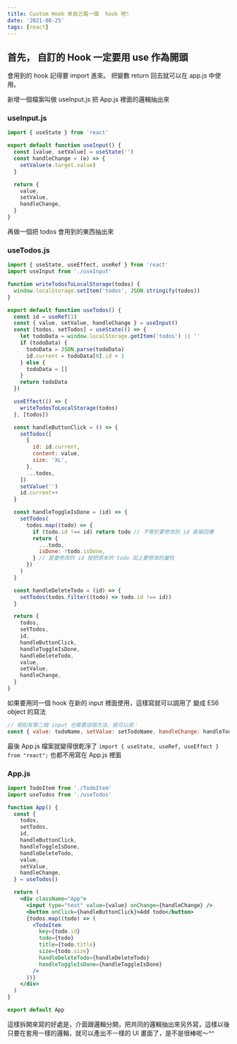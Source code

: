 ```yaml
---
title: Custom Hook 來自己寫一個  hook 吧!
date: '2021-08-25'
tags: [react]
---
```


## 首先， 自訂的 Hook 一定要用 use 作為開頭

會用到的 hook 記得要 import 進來。
把變數 return 回去就可以在 app.js 中使用。

新增一個檔案叫做 useInput.js 把 App.js 裡面的邏輯抽出來

### useInput.js

```jsx
import { useState } from 'react'

export default function useInput() {
  const [value, setValue] = useState('')
  const handleChange = (e) => {
    setValue(e.target.value)
  }

  return {
    value,
    setValue,
    handleChange,
  }
}
```

再做一個把 todos 會用到的東西抽出來

### useTodos.js

```jsx
import { useState, useEffect, useRef } from 'react'
import useInput from './useInput'

function writeTodosToLocalStorage(todos) {
  window.localStorage.setItem('todos', JSON.stringify(todos))
}

export default function useTodos() {
  const id = useRef(1)
  const { value, setValue, handleChange } = useInput()
  const [todos, setTodos] = useState(() => {
    let todoData = window.localStorage.getItem('todos') || ''
    if (todoData) {
      todoData = JSON.parse(todoData)
      id.current = todoData[0].id + 1
    } else {
      todoData = []
    }
    return todoData
  })

  useEffect(() => {
    writeTodosToLocalStorage(todos)
  }, [todos])

  const handleButtonClick = () => {
    setTodos([
      {
        id: id.current,
        content: value,
        size: 'XL',
      },
      ...todos,
    ])
    setValue('')
    id.current++
  }

  const handleToggleIsDone = (id) => {
    setTodos(
      todos.map((todo) => {
        if (todo.id !== id) return todo // 不等於要修改的 id 直接回傳
        return {
          ...todo,
          isDone: !todo.isDone,
        } // 是要修改的 id 就把原本的 todo 加上要修改的屬性
      })
    )
  }

  const handleDeleteTodo = (id) => {
    setTodos(todos.filter((todo) => todo.id !== id))
  }

  return {
    todos,
    setTodos,
    id,
    handleButtonClick,
    handleToggleIsDone,
    handleDeleteTodo,
    value,
    setValue,
    handleChange,
  }
}
```

如果要用同一個 hook 在新的 input 裡面使用，這樣寫就可以調用了
變成 ES6 object 的寫法

```jsx
// 假如有第二個 input 也需要這個方法，就可以用：
const { value: todoName, setValue: setTodoName, handleChange: handleTodoName } = useInput()
```

最後 App.js 檔案就變得很乾淨了
`import { useState, useRef, useEffect } from "react";`
也都不用寫在 App.js 裡面

### App.js

```jsx
import TodoItem from './TodoItem'
import useTodos from './useTodos'

function App() {
  const {
    todos,
    setTodos,
    id,
    handleButtonClick,
    handleToggleIsDone,
    handleDeleteTodo,
    value,
    setValue,
    handleChange,
  } = useTodos()

  return (
    <div className="App">
      <input type="text" value={value} onChange={handleChange} />
      <button onClick={handleButtonClick}>Add todo</button>
      {todos.map((todo) => (
        <TodoItem
          key={todo.id}
          todo={todo}
          title={todo.title}
          size={todo.size}
          handleDeleteTodo={handleDeleteTodo}
          handleToggleIsDone={handleToggleIsDone}
        />
      ))}
    </div>
  )
}

export default App
```

這樣拆開來寫的好處是，介面跟邏輯分開，把共同的邏輯抽出來另外寫，這樣以後只要在套用一樣的邏輯，就可以產出不一樣的 UI 畫面了，是不是很棒呢～^^
